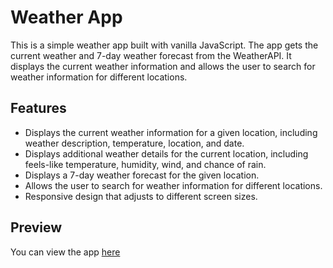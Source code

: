 # Weather App
This is a simple weather app built with vanilla JavaScript. The app gets the current weather and 7-day weather forecast from the WeatherAPI. It displays the current weather information and allows the user to search for weather information for different locations.
## Features
- Displays the current weather information for a given location, including weather description, temperature, location, and date.
- Displays additional weather details for the current location, including feels-like temperature, humidity, wind, and chance of rain.
- Displays a 7-day weather forecast for the given location.
- Allows the user to search for weather information for different locations.
- Responsive design that adjusts to different screen sizes.
## Preview
You can view the app [here](https://jetrca92.github.io/weather-app/)